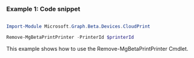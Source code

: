 ### Example 1: Code snippet

```powershell

Import-Module Microsoft.Graph.Beta.Devices.CloudPrint

Remove-MgBetaPrintPrinter -PrinterId $printerId

```
This example shows how to use the Remove-MgBetaPrintPrinter Cmdlet.

